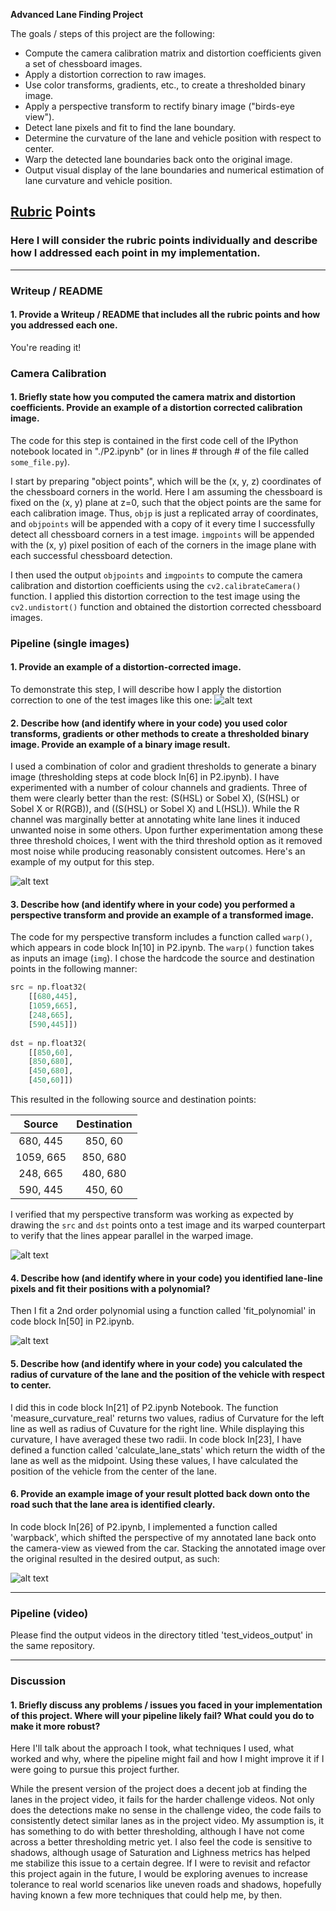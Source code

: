 **Advanced Lane Finding Project**

The goals / steps of this project are the following:

* Compute the camera calibration matrix and distortion coefficients given a set of chessboard images.
* Apply a distortion correction to raw images.
* Use color transforms, gradients, etc., to create a thresholded binary image.
* Apply a perspective transform to rectify binary image ("birds-eye view").
* Detect lane pixels and fit to find the lane boundary.
* Determine the curvature of the lane and vehicle position with respect to center.
* Warp the detected lane boundaries back onto the original image.
* Output visual display of the lane boundaries and numerical estimation of lane curvature and vehicle position.

[//]: # (Image References)

[image1]: undistorted.png "Undistorted"
[image2]: thresholding.png "Thresholding"
[image3]: warp.png "Warp"
[image4]: poly.png "Poly"
[image5]: final.png "Result"
[video1]: test_videos_output/ProjectVideoOutput.mp4 "Video"

## [Rubric](https://review.udacity.com/#!/rubrics/571/view) Points

### Here I will consider the rubric points individually and describe how I addressed each point in my implementation.  

---

### Writeup / README

#### 1. Provide a Writeup / README that includes all the rubric points and how you addressed each one. 

You're reading it!

### Camera Calibration

#### 1. Briefly state how you computed the camera matrix and distortion coefficients. Provide an example of a distortion corrected calibration image.

The code for this step is contained in the first code cell of the IPython notebook located in "./P2.ipynb" (or in lines # through # of the file called `some_file.py`).  

I start by preparing "object points", which will be the (x, y, z) coordinates of the chessboard corners in the world. Here I am assuming the chessboard is fixed on the (x, y) plane at z=0, such that the object points are the same for each calibration image.  Thus, `objp` is just a replicated array of coordinates, and `objpoints` will be appended with a copy of it every time I successfully detect all chessboard corners in a test image.  `imgpoints` will be appended with the (x, y) pixel position of each of the corners in the image plane with each successful chessboard detection.  

I then used the output `objpoints` and `imgpoints` to compute the camera calibration and distortion coefficients using the `cv2.calibrateCamera()` function.  I applied this distortion correction to the test image using the `cv2.undistort()` function and obtained the distortion corrected chessboard images.

### Pipeline (single images)

#### 1. Provide an example of a distortion-corrected image.

To demonstrate this step, I will describe how I apply the distortion correction to one of the test images like this one:
![alt text][image1]

#### 2. Describe how (and identify where in your code) you used color transforms, gradients or other methods to create a thresholded binary image.  Provide an example of a binary image result.

I used a combination of color and gradient thresholds to generate a binary image (thresholding steps at code block In[6] in P2.ipynb). I have experimented with a number of colour channels and gradients. Three of them were clearly better than the rest: (S(HSL) or Sobel X), (S(HSL) or Sobel X or R(RGB)), and ((S(HSL) or Sobel X) and L(HSL)). While the R channel was marginally better at annotating white lane lines it induced unwanted noise in some others. Upon further experimentation among these three threshold choices, I went with the third threshold option as it removed most noise while producing reasonably consistent outcomes. Here's an example of my output for this step. 

![alt text][image2]

#### 3. Describe how (and identify where in your code) you performed a perspective transform and provide an example of a transformed image.

The code for my perspective transform includes a function called `warp()`, which appears in code block In[10] in P2.ipynb. The `warp()` function takes as inputs an image (`img`). I chose the hardcode the source and destination points in the following manner:

```python
src = np.float32(
    [[680,445],
    [1059,665],
    [248,665],
    [590,445]])
    
dst = np.float32(
    [[850,60],
    [850,680],
    [450,680],
    [450,60]])
```

This resulted in the following source and destination points:

| Source        | Destination   | 
|:-------------:|:-------------:| 
| 680, 445      | 850, 60       | 
| 1059, 665     | 850, 680      |
| 248, 665      | 480, 680      |
| 590, 445      | 450, 60       |

I verified that my perspective transform was working as expected by drawing the `src` and `dst` points onto a test image and its warped counterpart to verify that the lines appear parallel in the warped image.

![alt text][image3]

#### 4. Describe how (and identify where in your code) you identified lane-line pixels and fit their positions with a polynomial?

Then I fit a 2nd order polynomial using a function called 'fit_polynomial' in code block In[50] in P2.ipynb.

![alt text][image4]

#### 5. Describe how (and identify where in your code) you calculated the radius of curvature of the lane and the position of the vehicle with respect to center.

I did this in code block In[21] of P2.ipynb Notebook. The function 'measure_curvature_real' returns two values, radius of Curvature for the left line as well as radius of Cuvature for the right line. While displaying this curvature, I have averaged these two radii. In code block In[23], I have defined a function called 'calculate_lane_stats' which return the width of the lane as well as the midpoint. Using these values, I have calculated the position of the vehicle from the center of the lane.


#### 6. Provide an example image of your result plotted back down onto the road such that the lane area is identified clearly.

In code block In[26] of P2.ipynb, I implemented a function called 'warpback', which shifted the perspective of my annotated lane back onto the camera-view as viewed from the car. Stacking the annotated image over the original resulted in the desired output, as such: 

![alt text][image5]

---

### Pipeline (video)

Please find the output videos in the directory titled 'test_videos_output' in the same repository.

---

### Discussion

#### 1. Briefly discuss any problems / issues you faced in your implementation of this project.  Where will your pipeline likely fail?  What could you do to make it more robust?

Here I'll talk about the approach I took, what techniques I used, what worked and why, where the pipeline might fail and how I might improve it if I were going to pursue this project further.

While the present version of the project does a decent job at finding the lanes in the project video, it fails for the harder challenge videos. Not only does the detections make no sense in the challenge video, the code fails to consistently detect similar lanes as in the project video. My assumption is, it has something to do with better thresholding, although I have not come across a better thresholding metric yet. I also feel the code is sensitive to shadows, although usage of Saturation and Lighness metrics has helped me stabilize this issue to a certain degree. If I were to revisit and refactor this project again in the future, I would be exploring avenues to increase tolerance to real world scenarios like uneven roads and shadows, hopefully having known a few more techniques that could help me, by then.

